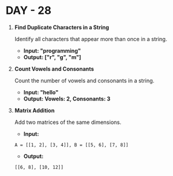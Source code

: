 # DAY - 28

1. **Find Duplicate Characters in a String**

   Identify all characters that appear more than once in a string.

   - **Input: "programming"**
   - **Output: ["r", "g", "m"]**

2. **Count Vowels and Consonants**

   Count the number of vowels and consonants in a string.

   - **Input: "hello"**
   - **Output: Vowels: 2, Consonants: 3**

3. **Matrix Addition**

   Add two matrices of the same dimensions.

   - **Input:**

   ```
   A = [[1, 2], [3, 4]], B = [[5, 6], [7, 8]]
   ```

   - **Output:**

   ```
   [[6, 8], [10, 12]]
   ```
